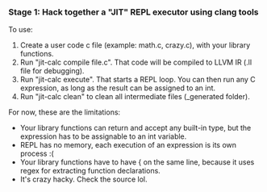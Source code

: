 ### Stage 1: Hack together a "JIT" REPL executor using clang tools

To use:

1. Create a user code c file (example: math.c, crazy.c), with your library functions.
2. Run "jit-calc compile file.c". That code will be compiled to LLVM IR (.ll file for debugging).
3. Run "jit-calc execute". That starts a REPL loop. You can then run any C expression, as long as the result can be assigned to an int.
4. Run "jit-calc clean" to clean all intermediate files (_generated folder).

For now, these are the limitations:

- Your library functions can return and accept any built-in type, but the expression has to be assignable to an int variable.
- REPL has no memory, each execution of an expression is its own process :(
- Your library functions have to have { on the same line, because it uses regex for extracting function declarations.
- It's crazy hacky. Check the source lol.
